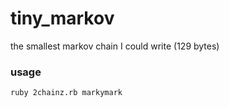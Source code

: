 # tiny_markov
the smallest markov chain I could write (129 bytes)

### usage
`ruby 2chainz.rb markymark`
